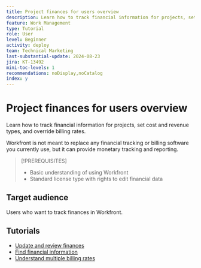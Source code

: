 ```yaml
---
title: Project finances for users overview
description: Learn how to track financial information for projects, set cost and revenue types, and override billing rates.
feature: Work Management
type: Tutorial
role: User
level: Beginner
activity: deploy
team: Technical Marketing
last-substantial-update: 2024-08-23
jira: KT-13492
mini-toc-levels: 1
recommendations: noDisplay,noCatalog
index: y
---
```


# Project finances for users overview

Learn how to track financial information for projects, set cost and revenue types, and override billing rates.

Workfront is not meant to replace any financial tracking or billing software you currently use, but it can provide monetary tracking and reporting. 

>[!PREREQUISITES]
>
>* Basic understanding of using Workfront
>* Standard license type with rights to edit financial data

## Target audience

Users who want to track finances in Workfront.


## Tutorials

* [Update and review finances](update-and-review-finances.md)
* [Find financial information](find-financial-information.md)
* [Understand multiple billing rates](multiple-billing-rates.md)
